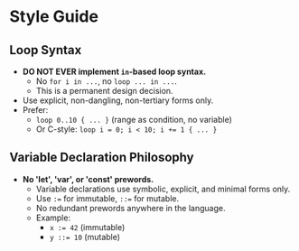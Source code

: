 # Style Guide

## Loop Syntax

- **DO NOT EVER implement `in`-based loop syntax.**
  - No `for i in ...`, no `loop ... in ...`.
  - This is a permanent design decision.
- Use explicit, non-dangling, non-tertiary forms only.
- Prefer:
  - `loop 0..10 { ... }` (range as condition, no variable)
  - Or C-style: `loop i = 0; i < 10; i += 1 { ... }` 

## Variable Declaration Philosophy

- **No 'let', 'var', or 'const' prewords.**
  - Variable declarations use symbolic, explicit, and minimal forms only.
  - Use `:=` for immutable, `::=` for mutable.
  - No redundant prewords anywhere in the language.
  - Example:
    - `x := 42` (immutable)
    - `y ::= 10` (mutable) 